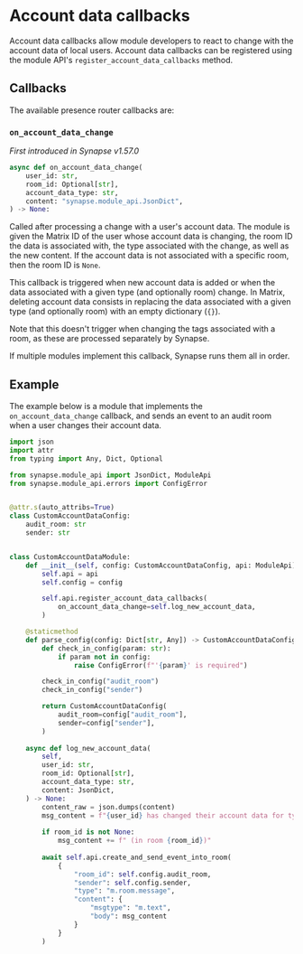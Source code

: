 # Account data callbacks

Account data callbacks allow module developers to react to change with the account data
of local users. Account data callbacks can be registered using the module API's
`register_account_data_callbacks` method.

## Callbacks

The available presence router callbacks are:

### `on_account_data_change`

_First introduced in Synapse v1.57.0_

```python
async def on_account_data_change(
    user_id: str,
    room_id: Optional[str],
    account_data_type: str,
    content: "synapse.module_api.JsonDict",
) -> None:
```

Called after processing a change with a user's account data. The module is given the
Matrix ID of the user whose account data is changing, the room ID the data is associated
with, the type associated with the change, as well as the new content. If the account
data is not associated with a specific room, then the room ID is `None`.

This callback is triggered when new account data is added or when the data associated with
a given type (and optionally room) change. In Matrix, deleting account data consists in
replacing the data associated with a given type (and optionally room) with an empty
dictionary (`{}`).

Note that this doesn't trigger when changing the tags associated with a room, as these are
processed separately by Synapse.

If multiple modules implement this callback, Synapse runs them all in order.

## Example

The example below is a module that implements the `on_account_data_change` callback, and
sends an event to an audit room when a user changes their account data.

```python
import json
import attr
from typing import Any, Dict, Optional

from synapse.module_api import JsonDict, ModuleApi
from synapse.module_api.errors import ConfigError


@attr.s(auto_attribs=True)
class CustomAccountDataConfig:
    audit_room: str
    sender: str


class CustomAccountDataModule:
    def __init__(self, config: CustomAccountDataConfig, api: ModuleApi):
        self.api = api
        self.config = config

        self.api.register_account_data_callbacks(
            on_account_data_change=self.log_new_account_data,
        )

    @staticmethod
    def parse_config(config: Dict[str, Any]) -> CustomAccountDataConfig:
        def check_in_config(param: str):
            if param not in config:
                raise ConfigError(f"'{param}' is required")

        check_in_config("audit_room")
        check_in_config("sender")

        return CustomAccountDataConfig(
            audit_room=config["audit_room"],
            sender=config["sender"],
        )
    
    async def log_new_account_data(
        self,
        user_id: str,
        room_id: Optional[str],
        account_data_type: str,
        content: JsonDict,
    ) -> None:
        content_raw = json.dumps(content)
        msg_content = f"{user_id} has changed their account data for type {account_data_type} to: {content_raw}"
        
        if room_id is not None:
            msg_content += f" (in room {room_id})"
        
        await self.api.create_and_send_event_into_room(
            {
                "room_id": self.config.audit_room,
                "sender": self.config.sender,
                "type": "m.room.message",
                "content": {
                    "msgtype": "m.text",
                    "body": msg_content
                }
            }
        )
```
